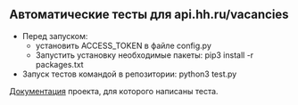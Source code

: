 ## Автоматические тесты для api.hh.ru/vacancies

* Перед запуском:
  - установить ACCESS_TOKEN в файле config.py 
  - Запустить установку необходимые пакеты: pip3 install -r packages.txt
* Запуск тестов командой в репозитории: python3 test.py


[Документация](https://github.com/hhru/api/blob/master/README.md#headhunter-api) проекта, для которого написаны теста.
